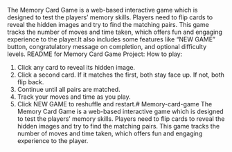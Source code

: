 The Memory Card Game is a web-based interactive game which is designed to test the players’ memory skills. Players need to flip cards to reveal the hidden images and try to find the matching pairs. This game tracks the number of moves and time taken, which offers fun and engaging experience to the player.It also includes some features like “NEW GAME” button, congratulatory message on completion, and optional difficulty levels.
README for Memory Card Game Project:
How to play:
1. Click any card to reveal its hidden image.
2. Click a second card. If it matches the first, both stay face up. If not, both flip back.
3. Continue until all pairs are matched.
4. Track your moves and time as you play.
5. Click NEW GAME to reshuffle and restart.# Memory-card-game
The Memory Card Game is a web-based interactive game which is designed to test the players’ memory skills. Players need to flip cards to reveal the hidden images and try to find the matching pairs. This game tracks the number of moves and time taken, which offers fun and engaging experience to the player.
